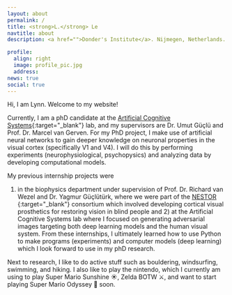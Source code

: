 ```yaml
---
layout: about
permalink: /
title: <strong>L.</strong> Le
navtitle: about
description: <a href="">Donder's Institute</a>. Nijmegen, Netherlands.

profile:
  align: right
  image: profile_pic.jpg
  address:
news: true
social: true
---
```


Hi, I am Lynn. Welcome to my website!

Currently, I am a phD candidate at the [Artificial Cognitive Systems](https://artcogsys.com){:target="\_blank"} lab, and my supervisors are Dr. Umut Güçlü and Prof. Dr. Marcel van Gerven. For my PhD project, I make use of artificial neural networks to gain deeper 
knowledge on neuronal properties in the visual cortex (specifically V1 and V4). I will do this by performing experiments (neurophysiological, psychopysics) and analyzing data by developing computational models. 

My previous internship projects were 
1) in the biophysics department under supervision of Prof. Dr. Richard van Wezel and Dr. Yagmur Güçlütürk, where we were part of the [NESTOR ](https://nestor-sight.com/){:target="\_blank"} consortium which involved developing cortical visual prosthetics for restoring vision in blind people
and 2) at the Artificial Cognitive Systems lab where I focused on generating adversarial images targeting both deep learning models and the human visual system. From these internships, I ultimately learned how to use Python to make programs (experiments) and computer models (deep learning) which I look forward to use in my phD research. 

Next to research, I like to do active stuff such as bouldering, windsurfing, swimming, and hiking. I also like to play the nintendo, which I currently am using to play Super Mario Sunshine ☀️, Zelda BOTW ⚔️, and want to start playing Super Mario Odyssey 🍉 soon. 


